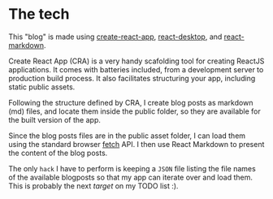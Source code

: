 # The tech

This "blog" is made using [create-react-app](https://github.com/facebook/create-react-app), [react-desktop](https://github.com/gabrielbull/react-desktop), and [react-markdown](https://github.com/rexxars/react-markdown).

Create React App (CRA) is a very handy scafolding tool for creating ReactJS applications. It comes with batteries included, from a development server to production build process. It also facilitates structuring your app, including static public assets.

Following the structure defined by CRA, I create blog posts as markdown (md) files, and locate them inside the public folder, so they are available for the built version of the app.

Since the blog posts files are in the public asset folder, I can load them using the standard browser [fetch](https://developer.mozilla.org/en-US/docs/Web/API/Fetch_API) API. I then use React Markdown to present the content of the blog posts.

The only `hack` I have to perform is keeping a `JSON` file listing the file names of the available blogposts so that my app can iterate over and load them. This is probably the next *target* on my TODO list :).